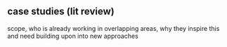 ## case studies (lit review)

scope, who is already working in overlapping areas, why they inspire this and need building upon into new approaches

